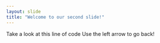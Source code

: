 ```yaml
---
layout: slide
title: "Welcome to our second slide!"
---
```

Take a look at this line of code
Use the left arrow to go back!
